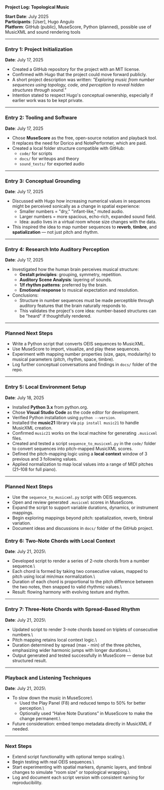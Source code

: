 **Project Log: Topological Music**

**Start Date**: July 2025  
**Participants**: [User], Hugo Angulo  
**Platform**: GitHub (public), MuseScore, Python (planned), possible use of MusicXML and sound rendering tools

---

### **Entry 1: Project Initialization**

**Date**: July 17, 2025

- Created a GitHub repository for the project with an MIT license.
- Confirmed with Hugo that the project could move forward publicly.
- A short project description was written: *"Exploring music from number sequences using topology, code, and perception to reveal hidden structures through sound."*
- Intention stated to respect Hugo's conceptual ownership, especially if earlier work was to be kept private.

---

### **Entry 2: Tooling and Software**

**Date**: July 17, 2025

- Chose **MuseScore** as the free, open-source notation and playback tool. It replaces the need for Dorico and NotePerformer, which are paid.
- Created a local folder structure compatible with GitHub:
  - `code/` for scripts
  - `docs/` for writeups and theory
  - `sound_tests/` for exported audio

---

### **Entry 3: Conceptual Grounding**

**Date**: July 17, 2025

- Discussed with Hugo how increasing numerical values in sequences might be perceived sonically as a change in spatial experience:
  - Smaller numbers = "dry," "infant-like," muted audio.
  - Larger numbers = more spacious, echo-rich, expanded sound field.
  - Idea: audio lives in a virtual room whose size changes with the data.
- This inspired the idea to map number sequences to **reverb**, **timbre**, and **spatialization** — not just pitch and rhythm.

---

### **Entry 4: Research Into Auditory Perception**

**Date**: July 17, 2025

- Investigated how the human brain perceives musical structure:
  - **Gestalt principles**: grouping, symmetry, repetition.
  - **Auditory Scene Analysis**: layering of sounds.
  - **1/f rhythm patterns**: preferred by the brain.
  - **Emotional response** to musical expectation and resolution.
- Conclusions:
  - Structure in number sequences must be made perceptible through auditory features that the brain naturally responds to.
  - This validates the project's core idea: number-based structures can be "heard" if thoughtfully rendered.

---

### **Planned Next Steps**

- Write a Python script that converts OEIS sequences to MusicXML.
- Use MuseScore to import, visualize, and play these sequences.
- Experiment with mapping number properties (size, gaps, modularity) to musical parameters (pitch, rhythm, space, timbre).
- Log further conceptual conversations and findings in `docs/` folder of the repo.

- ---

### **Entry 5: Local Environment Setup**
**Date**: July 18, 2025

- Installed **Python 3.x** from python.org.
- Chose **Visual Studio Code** as the code editor for development.
- Verified Python installation using `python --version`.
- Installed the **music21** library via `pip install music21` to handle MusicXML creation.
- Confirmed `music21` works on the local machine for generating `.musicxml` files.
- Created and tested a script `sequence_to_musicxml.py` in the `code/` folder to convert sequences into pitch-mapped MusicXML scores.
- Defined the pitch-mapping logic using a **local context** window of 3 previous and 3 following values.
- Applied normalization to map local values into a range of MIDI pitches (21–108 for full piano).

---

### **Planned Next Steps**

- Use the `sequence_to_musicxml.py` script with OEIS sequences.
- Open and review generated `.musicxml` scores in MuseScore.
- Expand the script to support variable durations, dynamics, or instrument mappings.
- Begin exploring mappings beyond pitch: spatialization, reverb, timbral variation.
- Document ideas and discussions in `docs/` folder of the GitHub project.

### **Entry 6: Two-Note Chords with Local Context**

**Date**: July 21, 2025\\

- Developed script to render a series of 2-note chords from a number sequence.\\
- Each chord is formed by taking two consecutive values, mapped to pitch using local min/max normalization.\\
- Duration of each chord is proportional to the pitch difference between the two notes, then snapped to valid rhythmic values.\\
- Result: flowing harmony with evolving texture and rhythm.

---

### **Entry 7: Three-Note Chords with Spread-Based Rhythm**

**Date**: July 21, 2025\\

- Updated script to render 3-note chords based on triplets of consecutive numbers.\\
- Pitch mapping retains local context logic.\\
- Duration determined by spread (max - min) of the three pitches, emphasizing wider harmonic jumps with longer durations.\\
- Output generated and tested successfully in MuseScore — dense but structured result.

---

### **Playback and Listening Techniques**

**Date**: July 21, 2025\\

- To slow down the music in MuseScore:\\
  - Used the Play Panel (F8) and reduced tempo to 50% for better perception.\\
  - Optionally used “Halve Note Durations” in MuseScore to make the change permanent.\\
- Future consideration: embed tempo metadata directly in MusicXML if needed.

---

### **Next Steps**

- Extend script functionality with optional tempo scaling.\\
- Begin testing with real OEIS sequences.\\
- Start experimenting with spatial markers, dynamic layers, and timbral changes to simulate "room size" or topological wrapping.\\
- Log and document each script version with consistent naming for reproducibility.
